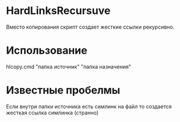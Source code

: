 HardLinksRecursuve
==============

Вместо копирования скрипт создает жесткие ссылки рекурсивно.

Использование
=============

hlcopy.cmd "папка источник" "папка назначения"

Известные пробелмы
=============

Если внутри папки источника есть симлинк на файл то создается жесткая ссылка симлинка (странно)
